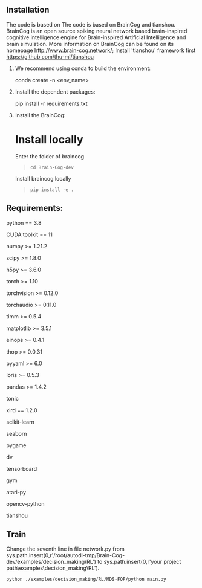 
## Installation
The code is based on The code is based on  BrainCog and tianshou. 
BrainCog is an open source spiking neural network based brain-inspired 
cognitive intelligence engine for Brain-inspired Artificial Intelligence and brain simulation. More information on BrainCog can be found on its homepage http://www.brain-cog.network/;
Install 'tianshou' framework first https://github.com/thu-ml/tianshou

1. We recommend using conda to build the environment:

    conda create -n <env_name>

2. Install the dependent packages:

    pip install -r requirements.txt

3. Install the BrainCog:

   # Install locally
    Enter the folder of braincog

    > `cd Brain-Cog-dev`

   Install braincog locally

    > `pip install -e .`
 
## Requirements:
python == 3.8

CUDA toolkit == 11

numpy >= 1.21.2

scipy >= 1.8.0

h5py >= 3.6.0

torch >= 1.10

torchvision >= 0.12.0

torchaudio  >= 0.11.0

timm >= 0.5.4

matplotlib >= 3.5.1

einops >= 0.4.1

thop >= 0.0.31

pyyaml >= 6.0

loris >= 0.5.3

pandas >= 1.4.2

tonic 

xlrd == 1.2.0

scikit-learn

seaborn

pygame

dv

tensorboard

gym

atari-py

opencv-python

tianshou

## Train

Change the seventh line in file network.py from sys.path.insert(0,r'/root/autodl-tmp/Brain-Cog-dev/examples/decision_making/RL') to sys.path.insert(0,r'your project path\examples\decision_making\RL').

```shell  
python ./examples/decision_making/RL/MDS-FQF/python main.py
```

